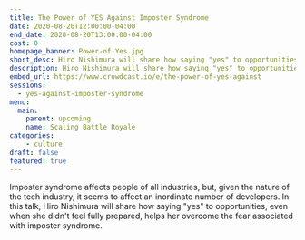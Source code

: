```yaml
---
title: The Power of YES Against Imposter Syndrome
date: 2020-08-20T12:00:00-04:00
end_date: 2020-08-20T13:00:00-04:00
cost: 0
homepage_banner: Power-of-Yes.jpg
short_desc: Hiro Nishimura will share how saying "yes" to opportunities can help overcome the fear associated with imposter syndrome.
description: Hiro Nishimura will share how saying "yes" to opportunities, even when she didn't feel fully prepared, helps her overcome the fear associated with imposter syndrome.
embed_url: https://www.crowdcast.io/e/the-power-of-yes-against
sessions:
  - yes-against-imposter-syndrome
menu:
  main:
    parent: upcoming
    name: Scaling Battle Royale
categories:
    - culture
draft: false
featured: true
---
```


Imposter syndrome affects people of all industries, but, given the nature of the tech industry, it seems to affect an inordinate number of developers. In this talk, Hiro Nishimura will share how saying "yes" to opportunities, even when she didn't feel fully prepared, helps her overcome the fear associated with imposter syndrome.